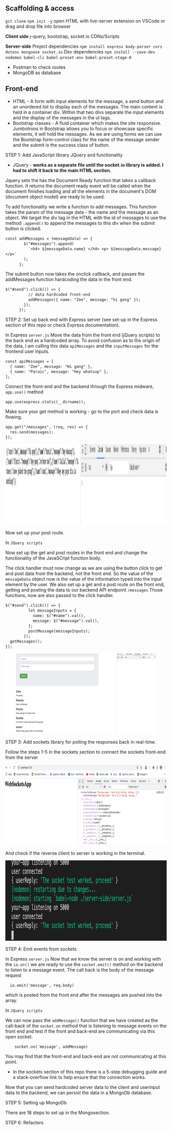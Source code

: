 ## Scaffolding & access

`git clone`
`npm init -y`
open HTML with live-server extension on VSCode or drag and drop file into browser

**Client side**
j-query, bootstrap, socket.io CDNs/Scripts

**Server-side**
Project dependencies
`npm install express body-parser cors dotenv mongoose socket.io`
Dev dependencies
`npm install --save-dev nodemon babel-cli babel-preset-env babel-preset-stage-0`

- Postman to check routes
- MongoDB as database

## Front-end

- HTML - A form with input elements for the message, a send button and an unordered list to display each of the messages. The main content is held in a container div. Within that two divs separate the input elements and the display of the messages in the ul tags.
- Bootstrap classes - A fluid container which makes the site responsive. Jumbotrons in Bootstrap allows you to focus or showcase specific elements, it will hold the messages. As we are using forms we can use the Bootstrap form-control class for the name of the message sender and the submit is the success class of button.

STEP 1: Add JavaScript library JQuery and functionality

- JQuery - **works as a separate file until the socket.io library is added. I had to shift it back to the main HTML section.**

Jquery sets the has the Document Ready function that takes a callback function. It
returns the document ready event will be called when the document finishes loading and all the elements in the document's DOM (document object model) are ready to be used.

To add functionality we write a function to add messages. This function takes the param of the message data - the name and the message as an object. We target the div tag in the HTML with the id of messages to use the method `.append()` to append the messages to this div when the submit button is clicked.

```
const addMessages = (messageData) => {
        $("#messages").append(
          `<h4> ${messageData.name} </h4> <p> ${messageData.message} </p>`
        );
      };
```

The submit button now takes the onclick callback, and passes the addMessages function hardcoding the data in the front end.

```
$("#send").click(() => {
          // data hardcoded front-end
          addMessages({ name: "Zee", message: "hi gang" });
        });
      });
```

STEP 2: Set up back end with Express server (see set-up in the Express section of this repo or check Express documentation).

In Express `server.js` Move the data from the front end (jQuery scripts) to the back end as a hardcoded array. To avoid confusion as to the origin of the data, I am calling this data `apiMessages` and the `inputMessages` for the frontend user inputs.

```
const apiMessages = [
  { name: "Zee", message: "Hi gang" },
  { name: "Paraic", message: "Hey whatsup" },
];
```

Connect the front-end and the backend through the Express midware, `app.use()` method

```
app.use(express.static(__dirname));
```

Make sure your get method is working - go to the port and check data is flowing.

```
app.get("/messages", (req, res) => {
  res.send(messages);
});
```

<img src="/nodeJS-app/assets/data-client-to-server.png" alt="console data flow check" height="250"/>

Now set up your post route.

In `JQuery scripts`

Now set up the get and post routes in the front end and change the functionality of the JavaSCript function body.

The click handler must now change as we are using the button click to get and post data from the backend, not the front end. So the value of the `messageData` object now is the value of the information typed into the input element by the user. We also set up a get and a post route on the front end, getting and posting the data to our backend API endpoint `/messages`
Those functions, now are also passed to the click handler.

```
$("#send").click(() => {
          let messageInputs = {
            name: $("#name").val(),
            message: $("#message").val(),
          };
          postMessage(messageInputs);
        });
  getMessages();
});
```

<img src="/nodeJS-app/assets/data-server-to-client.png" alt="server data flow check" height="250"/>

STEP 3: Add sockets library for polling the responses back in real-time.

Follow the steps 1-5 in the sockets section to connect the sockets front-end from the server

<img src="/nodeJS-app/assets/socket-test-server-to-client.png" alt="sockets data flow check" height="250"/>

And check if the reverse client to server is working in the terminal.

<img src="/nodeJS-app/assets/socket-test.png" alt="sockets data flow check" height="250"/>

STEP 4: Emit events from sockets

In Express `server.js`
Now that we know the server is on and working with the `io.on()` we are ready to use the `socket.emit()` method on the backend to listen to a message event. The call back is the body of the message request

```
  io.emit('message', req.body)
```

which is posted from the front end after the messages are pushed into the array.

In `JQuery scripts`

We can now pass the `addMessage()` function that we have created as the call-back of the `socket.on` method that is listening to message events on the front end and test if the front and back-end are communicating via this open socket.

```
    socket.on('message', addMessage)
```

You may find that the front-end and back-end are not communicating at this point.

- In the sockets section of this repo there is a 5-step debugging guide and a stack-overflow link to help ensure that the connection works.

Now that you can send hardcoded server data to the client and userinput data to the backend, we can persist the data in a MongoDb database.

STEP 5: Setting up MongoDb

There are 18 steps to set up in the Mongosection.

STEP 6: Refactors

